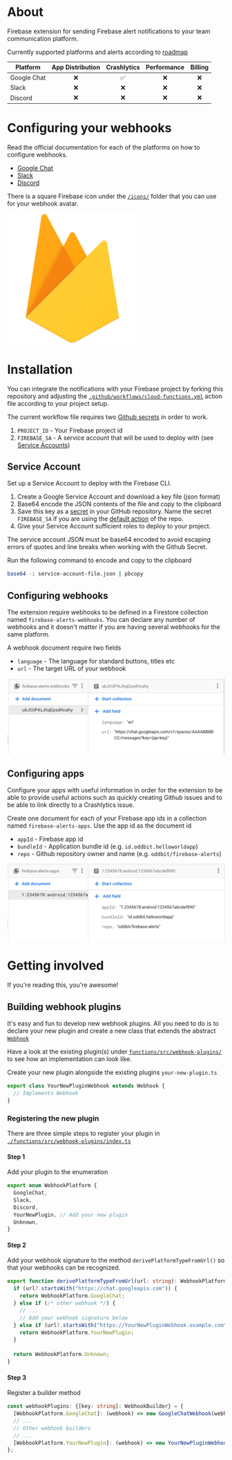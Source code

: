 # About
Firebase extension for sending Firebase alert notifications to your team communication
platform. 

Currently supported platforms and alerts according to [roadmap](https://github.com/oddbit/firebase-alerts/issues?q=is%3Aissue+is%3Aopen+label%3Aenhancement)

| Platform    | App Distribution | Crashlytics | Performance | Billing | 
| ----------- | :--------------: | :---------: | :---------: | :-----: | 
| Google Chat | ❌  | ✅ | ❌ | ❌ |
| Slack       | ❌  | ❌ | ❌ | ❌ |
| Discord     | ❌  | ❌ | ❌ | ❌ |


# Configuring your webhooks
Read the official documentation for each of the platforms on how to configure 
webhooks.

* [Google Chat](https://developers.google.com/hangouts/chat/how-tos/webhooks)
* [Slack](https://slack.com/help/articles/115005265063-Incoming-webhooks-for-Slack)
* [Discord](https://support.discord.com/hc/en-us/articles/228383668-Intro-to-Webhooks)

There is a square Firebase icon under the [`/icons/`](./icons) folder that you 
can use for your webhook avatar.

![Firebase icon](./icons/firebase.png)

# Installation
You can integrate the notifications with your Firebase project by forking this
repository and adjusting the [`.github/workflows/cloud-functions.yml`](./.github/workflows/cloud-functions.yml)
action file according to your project setup. 

The current workflow file requires two [Github secrets](https://docs.github.com/en/actions/security-guides/encrypted-secrets) 
in order to work.

 1. `PROJECT_ID` - Your Firebase project id
 2. `FIREBASE_SA` - A service account that will be used to deploy with (see [Service Accounts](#service-accounts))


## Service Account
Set up a Service Account to deploy with the Firebase CLI. 

1. Create a Google Service Account and download a key file (json format)
1. Base64 encode the JSON contents of the file and copy to the clipboard
1. Save this key as a [secret](https://docs.github.com/en/actions/security-guides/encrypted-secrets) in your GitHub repository. Name the secret `FIREBASE_SA` if you are using the [default action]((.github/workflows/cloud-functions.yml)) of the repo.
1. Give your Service Account sufficient roles to deploy to your project.

The service account JSON must be base64 encoded to avoid escaping errors of quotes and line breaks when 
working with the Github Secret.

Run the following command to encode and copy to the clipboard

```bash
base64 -i service-account-file.json | pbcopy
```

## Configuring webhooks
The extension require webhooks to be defined in a Firestore collection named
`firebase-alerts-webhooks`. You can declare any number of webhooks and it doesn't 
matter if you are having several webhooks for the same platform.

A webhook document require two fields
 - `language` - The language for standard buttons, titles etc 
 - `url` - The target URL of your webhook

![Webhook Firestore Doc](./doc/images/firestore-doc-webhook.png)


## Configuring apps
Configure your apps with useful information in order for the extension to be 
able to provide useful actions such as quickly creating Github issues and to
be able to link directly to a Crashlytics issue.

Create one document for each of your Firebase app ids in a collection named
`firebase-alerts-apps`. Use the app id as the document id

 - `appId` - Firebase app id 
 - `bundleId` - Application bundle id (e.g. `id.oddbit.helloworldapp`)
 - `repo` - Github repository owner and name (e.g. `oddbit/firebase-alerts`)
 
![Webhook Firestore Doc](./doc/images/firestore-doc-app.png)


# Getting involved
If you're reading this, you're awesome! 

## Building webhook plugins
It's easy and fun to develop new webhook plugins. All you need to do is to 
declare your new plugin and create a new class that extends the abstract 
[`Webhook`](./functions/src/models/webhook.ts)

Have a look at the existing plugin(s) under [`functions/src/webhook-plugins/`](./functions/src/webhook-plugins)
to see how an implementation can look like. 

Create your new plugin alongside the existing plugins `your-new-plugin.ts`

```typescript
export class YourNewPluginWebhook extends Webhook {
  // Implements Webhook
}
```

### Registering the new plugin
There are three simple steps to register your plugin
in [`./functions/src/webhook-plugins/index.ts`](./functions/src/webhook-plugins/index.ts)

#### Step 1
Add your plugin to the enumeration

```typescript
export enum WebhookPlatform {
  GoogleChat,
  Slack,
  Discord,
  YourNewPlugin, // Add your new plugin
  Unknown,
}
```

#### Step 2
Add your webhook signature to the method `derivePlatformTypeFromUrl()` so that 
your webhooks can be recognized.

```typescript
export function derivePlatformTypeFromUrl(url: string): WebhookPlatform {
  if (url?.startsWith("https://chat.googleapis.com")) {
    return WebhookPlatform.GoogleChat;
  } else if (/* other webhook */) {
    // ...
    // Add your webhook signature below
  } else if (url?.startsWith("https://YourNewPluginWebhook.example.com")) {
    return WebhookPlatform.YourNewPlugin;
  }

  return WebhookPlatform.Unknown;
}

```
#### Step 3
Register a builder method

```typescript
const webhookPlugins: {[key: string]: WebhookBuilder} = {
  [WebhookPlatform.GoogleChat]: (webhook) => new GoogleChatWebhook(webhook),
  // ...
  // Other webhook builders 
  // ...
  [WebhookPlatform.YourNewPlugin]: (webhook) => new YourNewPluginWebhook(webhook),
};
```

